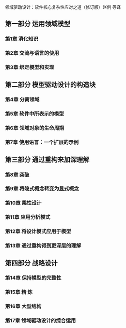 领域驱动设计：软件核心复杂性应对之道（修订版）赵俐 等译

## 第一部分 运用领域模型
### 第1章 消化知识 
### 第2章 交流与语言的使用
### 第3章 绑定模型和实现

## 第二部分 模型驱动设计的构造块
### 第4章 分离领域
### 第5章 软件中所表示的模型
### 第6章 领域对象的生命周期
### 第7章 使用语言：一个扩展的示例

## 第三部分 通过重构来加深理解
### 第8章 突破
### 第9章 将隐式概念转变为显式概念
### 第10章 柔性设计
### 第11章 应用分析模式
### 第12章 将设计模式应用于模型
### 第13章 通过重构得到更深层的理解

## 第四部分 战略设计
### 第14章 保持模型的完整性
### 第15章 精 炼
### 第16章 大型结构
### 第17章 领域驱动设计的综合运用

